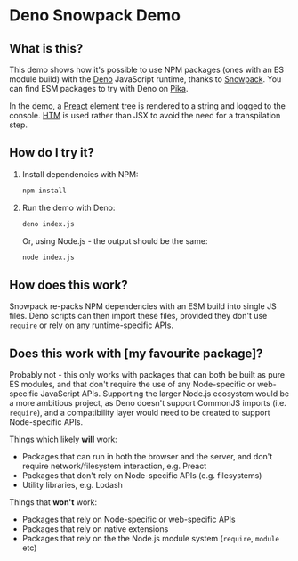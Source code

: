 # Deno Snowpack Demo

## What is this?

This demo shows how it's possible to use NPM packages (ones with an ES module build) with the [Deno](https://deno.land/) JavaScript runtime, thanks to [Snowpack](https://www.snowpack.dev/). You can find ESM packages to try with Deno on [Pika](https://www.pika.dev/).

In the demo, a [Preact](https://preactjs.com/) element tree is rendered to a string and logged to the console. [HTM](https://github.com/developit/htm) is used rather than JSX to avoid the need for a transpilation step.

## How do I try it?

1. Install dependencies with NPM:

   ```sh
   npm install
   ```

2. Run the demo with Deno:

   ```sh
   deno index.js
   ```

   Or, using Node.js - the output should be the same:

   ```sh
   node index.js
   ```

## How does this work?

Snowpack re-packs NPM dependencies with an ESM build into single JS files. Deno scripts can then import these files, provided they don't use `require` or rely on any runtime-specific APIs.

## Does this work with [my favourite package]?

Probably not - this only works with packages that can both be built as pure ES modules, and that don't require the use of any Node-specific or web-specific JavaScript APIs. Supporting the larger Node.js ecosystem would be a more ambitious project, as Deno doesn't support CommonJS imports (i.e. `require`), and a compatibility layer would need to be created to support Node-specific APIs.

Things which likely **will** work:

- Packages that can run in both the browser and the server, and don't require network/filesystem interaction, e.g. Preact
- Packages that don't rely on Node-specific APIs (e.g. filesystems)
- Utility libraries, e.g. Lodash

Things that **won't** work:

- Packages that rely on Node-specific or web-specific APIs
- Packages that rely on native extensions
- Packages that rely on the the Node.js module system (`require`, `module` etc)
